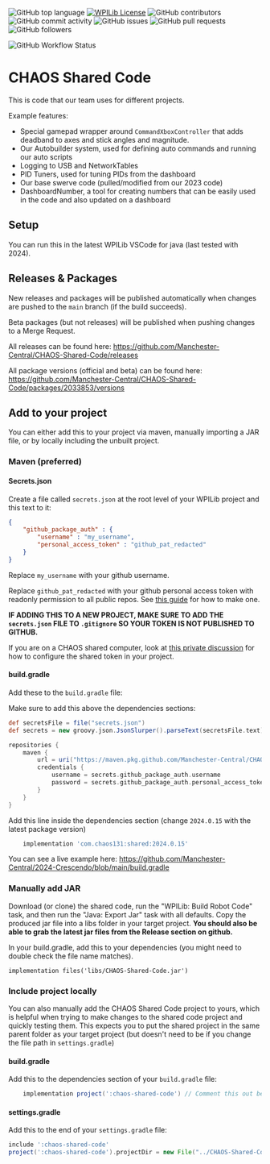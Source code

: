 ![GitHub top language](https://img.shields.io/github/languages/top/Manchester-Central/CHAOS-Shared-Code?style=flat-square)
[![WPILib License](https://img.shields.io/badge/license-WPI_Lib-blue?style=flat-square)](https://github.com/Manchester-Central/CHAOS-Shared-Code/blob/main/WPILib-License.md)
![GitHub contributors](https://img.shields.io/github/contributors/Manchester-Central/CHAOS-Shared-Code?style=flat-square)
![GitHub commit activity](https://img.shields.io/github/commit-activity/w/Manchester-Central/CHAOS-Shared-Code?style=flat-square)
![GitHub issues](https://img.shields.io/github/issues/Manchester-Central/CHAOS-Shared-Code?style=flat-square)
![GitHub pull requests](https://img.shields.io/github/issues-pr/Manchester-Central/CHAOS-Shared-Code?style=flat-square)
![GitHub followers](https://img.shields.io/github/followers/Manchester-Central?style=social)


![GitHub Workflow Status](https://img.shields.io/github/actions/workflow/status/Manchester-Central/CHAOS-Shared-Code/gradle.yml?style=flat-square)

# CHAOS Shared Code
This is code that our team uses for different projects.

Example features:
* Special gamepad wrapper around `CommandXboxController` that adds deadband to axes and stick angles and magnitude.
* Our Autobuilder system, used for defining auto commands and running our auto scripts
* Logging to USB and NetworkTables
* PID Tuners, used for tuning PIDs from the dashboard
* Our base swerve code (pulled/modified from our 2023 code)
* DashboardNumber, a tool for creating numbers that can be easily used in the code and also updated on a dashboard

## Setup
You can run this in the latest WPILib VSCode for java (last tested with 2024).

## Releases & Packages
New releases and packages will be published automatically when changes are pushed to the `main` branch (if the build succeeds).

Beta packages (but not releases) will be published when pushing changes to a Merge Request.

All releases can be found here: https://github.com/Manchester-Central/CHAOS-Shared-Code/releases

All package versions (official and beta) can be found here: https://github.com/Manchester-Central/CHAOS-Shared-Code/packages/2033853/versions


## Add to your project

You can either add this to your project via maven, manually importing a JAR file, or by locally including the unbuilt project.

### Maven (preferred)

#### Secrets.json
Create a file called `secrets.json` at the root level of your WPILib project and this text to it:
```json
{
    "github_package_auth" : {
        "username" : "my_username",
        "personal_access_token" : "github_pat_redacted"
    }
}
```
Replace `my_username` with your github username.

Replace `github_pat_redacted` with your github personal access token with readonly permission to all public repos. See [this guide](https://docs.github.com/en/authentication/keeping-your-account-and-data-secure/managing-your-personal-access-tokens#creating-a-fine-grained-personal-access-token) for how to make one.

**IF ADDING THIS TO A NEW PROJECT, MAKE SURE TO ADD THE `secrets.json` FILE TO `.gitignore` SO YOUR TOKEN IS NOT PUBLISHED TO GITHUB.**

If you are on a CHAOS shared computer, look at [this private discussion](https://github.com/orgs/Manchester-Central/discussions/1) for how to configure the shared token in your project.

#### build.gradle
Add these to the `build.gradle` file:

Make sure to add this above the dependencies sections:
```groovy
def secretsFile = file("secrets.json")
def secrets = new groovy.json.JsonSlurper().parseText(secretsFile.text)

repositories {
    maven {
        url = uri("https://maven.pkg.github.com/Manchester-Central/CHAOS-Shared-Code")
        credentials {
            username = secrets.github_package_auth.username
            password = secrets.github_package_auth.personal_access_token
        }
    }
}
```

Add this line inside the dependencies section (change `2024.0.15` with the latest package version)
```groovy
    implementation 'com.chaos131:shared:2024.0.15'
```

You can see a live example here:
https://github.com/Manchester-Central/2024-Crescendo/blob/main/build.gradle

### Manually add JAR

Download (or clone) the shared code, run the "WPILib: Build Robot Code" task, and then run the "Java: Export Jar" task with all defaults. Copy the produced jar file into a libs folder in your target project.
**You should also be able to grab the latest jar files from the Release section on github.**

In your build.gradle, add this to your dependencies (you might need to double check the file name matches).
```
implementation files('libs/CHAOS-Shared-Code.jar')
```

### Include project locally

You can also manually add the CHAOS Shared Code project to yours, which is helpful when trying to make changes to the shared code project and quickly testing them.
This expects you to put the shared project in the same parent folder as your target project (but doesn't need to be if you change the file path in `settings.gradle`)

#### build.gradle

Add this to the dependencies section of your `build.gradle` file:
```groovy
    implementation project(':chaos-shared-code') // Comment this out before committing - this can be used to load CHAOS-Shared-code locally if placed in the same parent folder as this project
```

#### settings.gradle
Add this to the end of your `settings.gradle` file:
```groovy
include ':chaos-shared-code'
project(':chaos-shared-code').projectDir = new File("../CHAOS-Shared-Code")
```
